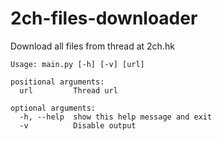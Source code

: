 # 2ch-files-downloader

Download all files from thread at 2ch.hk

```
Usage: main.py [-h] [-v] [url]

positional arguments:
  url         Thread url

optional arguments:
  -h, --help  show this help message and exit
  -v          Disable output
```